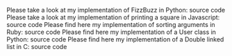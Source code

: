 Please take a look at my implementation of FizzBuzz in Python: source code
Please take a look at my implementation of printing a square in Javascript: source code
Please find here my implementation of sorting arguments in Ruby: source code
Please find here my implementation of a User class in Python: source code
Please find here my implementation of a Double linked list in C: source code
